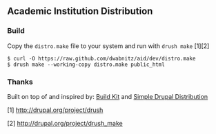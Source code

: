 ## Academic Institution Distribution

### Build

Copy the `distro.make` file to your system and run with `drush make` [1][2]

    $ curl -O https://raw.github.com/dwabnitz/aid/dev/distro.make
    $ drush make --working-copy distro.make public_html


### Thanks

Built on top of and inspired by: 
[Build Kit](http://drupal.org/project/buildkit) 
and 
[Simple Drupal Distribution](http://github.com/sprice/simple)


[1] http://drupal.org/project/drush

[2] http://drupal.org/project/drush_make
